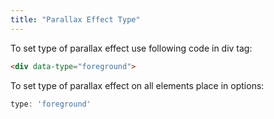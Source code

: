 ```yaml
---
title: "Parallax Effect Type"
---
```


To set type of parallax effect use following code in div tag:
```html
<div data-type="foreground">
```

To set type of parallax effect on all elements place in options:
```js
type: 'foreground'
```
